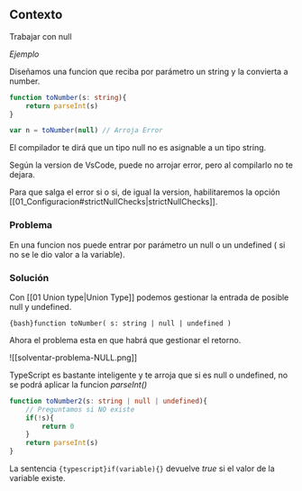 ## Contexto 

Trabajar con null

_Ejemplo_

Diseñamos una funcion que reciba por parámetro un string y la convierta a number.

```typescript
function toNumber(s: string){
    return parseInt(s)
}

var n = toNumber(null) // Arroja Error
```

El compilador te dirá que un tipo null no es asignable a un tipo string.

Según la version de VsCode, puede no arrojar error, pero al compilarlo no te dejara.

Para que salga el error si o si, de igual la version, habilitaremos la opción [[01_Configuracion#strictNullChecks|strictNullChecks]].

### Problema

En una funcion nos puede entrar por parámetro un null o un undefined ( si no se le dio valor a la variable).

### Solución

Con [[01 Union type|Union Type]] podemos gestionar la entrada de posible null y undefined.

`{bash}function toNumber( s: string | null | undefined )`

Ahora el problema esta en que habrá que gestionar el retorno.

![[solventar-problema-NULL.png]]

TypeScript es bastante inteligente y te arroja que si es null o undefined, no se podrá aplicar la funcion *parseInt()*


```typescript title="Gestionar tipos"
function toNumber2(s: string | null | undefined){
    // Preguntamos si NO existe
    if(!s){
        return 0
    }
    return parseInt(s)
}
```

La sentencia `{typescript}if(variable){}` devuelve *true* si el valor de la variable existe.

